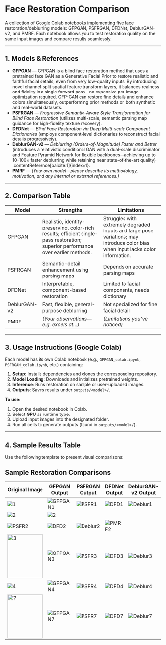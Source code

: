 # Face Restoration Comparison

A collection of Google Colab notebooks implementing five face restoration/deblurring models:
GFPGAN, PSFRGAN, DFDNet, DeblurGAN-v2, and PMRF. Each notebook allows you to test restoration quality on the same input images and compare results seamlessly.

---

## 1. Models & References

- **GFPGAN** — GFPGAN is a blind face restoration method that uses a pretrained face GAN as a Generative Facial Prior to restore realistic and faithful facial details, even from very low-quality inputs. By introducing novel channel-split spatial feature transform layers, it balances realness and fidelity in a single forward pass—no expensive per-image optimization required. GFP-GAN can restore fine details and enhance colors simultaneously, outperforming prior methods on both synthetic and real-world datasets.
- **PSFRGAN** — *Progressive Semantic-Aware Style Transformation for Blind Face Restoration* (utilizes multi-scale, semantic parsing map guidance for high-fidelity texture recovery).
- **DFDNet** — *Blind Face Restoration via Deep Multi-scale Component Dictionaries* (employs component-level dictionaries to reconstruct facial details progressively).
- **DeblurGAN-v2** — *Deblurring (Orders-of-Magnitude) Faster and Better* (introduces a relativistic conditional GAN with a dual-scale discriminator and Feature Pyramid Network for flexible backbones—achieving up to 10–100× faster deblurring while retaining near state-of-the-art quality) :contentReference[oaicite:1]{index=1}.
- **PMRF** — *(Your own model—please describe its methodology, motivation, and any internal or external references.)*

---

## 2. Comparison Table

| Model         | Strengths                                     | Limitations                          |
|---------------|-----------------------------------------------|--------------------------------------|
| GFPGAN        | Realistic, identity-preserving, color-rich results; efficient single-pass restoration; superior performance over earlier methods.     | Struggles with extremely degraded inputs and large pose variations; may introduce color bias when input lacks color information. |
| PSFRGAN       | Semantic-detail enhancement using parsing maps | Depends on accurate parsing maps     |
| DFDNet        | Interpretable, component-based restoration     | Limited to facial components, needs dictionary |
| DeblurGAN-v2  | Fast, flexible, general-purpose deblurring     | Not specialized for fine facial detail |
| PMRF          | *(Your observations—e.g. excels at…)*          | *(Limitations you’ve noticed)*       |

---

## 3. Usage Instructions (Google Colab)

Each model has its own Colab notebook (e.g., `GFPGAN_colab.ipynb`, `PSFRGAN_colab.ipynb`, etc.) containing:

1. **Setup**: Installs dependencies and clones the corresponding repository.
2. **Model Loading**: Downloads and initializes pretrained weights.
3. **Inference**: Runs restoration on sample or user-uploaded images.
4. **Outputs**: Saves results under `outputs/<model>/`.

**To use:**

1. Open the desired notebook in Colab.
2. Select **GPU** as runtime type.
3. Upload input images into the designated folder.
4. Run all cells to generate outputs (found in `outputs/<model>/`).

---

## 4. Sample Results Table

Use the following template to present visual comparisons:

## Sample Restoration Comparisons

| Original Image | GFPGAN Output | PSFRGAN Output | DFDNet Output | DeblurGAN-v2 Output | PMRF Output |
|----------------|--------------|----------------|---------------|---------------------|-------------|
| ![1](https://github.com/user-attachments/assets/3e87edb6-bf80-4938-84dd-236d347d710f) | ![GFPGAN1](https://github.com/user-attachments/assets/f69b4b46-b382-4877-81ed-4ae4219ee0b8) | ![PSFR1](path/to/psfr1.png) | ![DFD1](path/to/dfd1.png) | ![Deblur1](path/to/deblur1.png) | ![PMRF1](path/to/pmrf1.png) |
| ![2](https://github.com/user-attachments/assets/cbae896d-fa8c-4e26-a8f6-c76b2dbd5567) |![2](https://github.com/user-attachments/assets/060fd1de-9829-4fdb-886a-59f56415ea96)
  | ![PSFR2](path/to/psfr2.png) | ![DFD2](path/to/dfd2.png) | ![Deblur2](path/to/deblur2.png) | ![PMRF2](path/to/pmrf2.png) |
| <img width="114" height="142" alt="3" src="https://github.com/user-attachments/assets/6670c5d6-af50-4534-9378-b3a7f97243f6" /> | ![GFPGAN3](path/to/gfpgan3.png) | ![PSFR3](path/to/psfr3.png) | ![DFD3](path/to/dfd3.png) | ![Deblur3](path/to/deblur3.png) | ![PMRF3](path/to/pmrf3.png) |
| ![4](https://github.com/user-attachments/assets/498c36b8-9f2c-4340-9285-625b44cbd234) | ![GFPGAN4](path/to/gfpgan4.png) | ![PSFR4](path/to/psfr4.png) | ![DFD4](path/to/dfd4.png) | ![Deblur4](path/to/deblur4.png) | ![PMRF4](path/to/pmrf4.png) |
| <img width="114" height="142" alt="7" src="https://github.com/user-attachments/assets/9333c797-2517-440b-8deb-2af083d583ef" /> | ![GFPGAN7](path/to/gfpgan7.png) | ![PSFR7](path/to/psfr7.png) | ![DFD7](path/to/dfd7.png) | ![Deblur7](path/to/deblur7.png) | ![PMRF7](path/to/pmrf7.png) |

